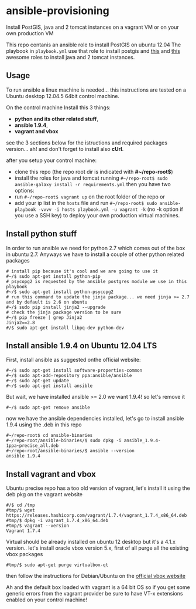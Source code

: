 # ansible-provisioning
Install PostGIS, java and 2 tomcat instances on a vagrant VM or on your own production VM

This repo contanis an ansible role to install PostGIS on ubuntu 12.04
The playbook in ``playbook.yml`` use that role to install postgis and [this](https://github.com/silpion/ansible-tomcat) and [this](https://github.com/silpion/ansible-java) awesome roles to install java and 2 tomcat instances.

## Usage
To run ansible a linux machine is needed... this instructions are tested on a Ubuntu desktop 12.04.5 64bit control machine.

On the control machine Install this 3 things:
* **python and its other related stuff**, 
* **ansible 1.9.4**, 
* **vagrant and vbox**

see the 3 sections below for the istructions and required packages version... ah! and don't forget to install also **cUrl**.

after you setup your control machine:
* clone this repo (the repo root dir is indicated with **#~/repo-root$**)
* install the roles for java and tomcat running ``#~/repo-root$ sudo ansible-galaxy install -r requirements.yml``
then you have two options:
* run ``#~/repo-root$ vagrant up`` on the root folder of the repo
or
* add your ip list in the ``hosts`` file and run ``#~/repo-root$ sudo ansible-playbook -vvvv -i hosts playbook.yml -u vagrant -k`` (no -k option if you use a SSH key) to deploy your own production virtual machines.

## Install python stuff
In order to run ansible we need for python 2.7 which comes out of the box in ubuntu 2.7.
Anyways we have to install a couple of other python related packages

```
# install pip because it's cool and we are going to use it
#~/$ sudo apt-get install python-pip
# psycopg2 is requested by the ansible postgres module we use in this playbook
#~/$ sudo apt-get install python-psycopg2 
# run this command to update the jinja package... we need jinja >= 2.7 and by default is 2.6 on ubuntu
#~/$ sudo pip install jinja2 --upgrade
# check the jinja package version to be sure
#~/$ pip freeze | grep Jinja2
Jinja2==2.8
#/$ sudo apt-get install libpq-dev python-dev

```

## Install ansible 1.9.4 on Ubuntu 12.04 LTS

First, install ansible as suggested onthe official website:
```
#~/$ sudo apt-get install software-properties-common
#~/$ sudo apt-add-repository ppa:ansible/ansible
#~/$ sudo apt-get update
#~/$ sudo apt-get install ansible
```
But wait, we have installed ansible >= 2.0 we want 1.9.4! so let's remove it
```
#~/$ sudo apt-get remove ansible
```

now we have the ansible dependencies installed, let's go to install ansible 1.9.4 using the .deb in this repo
```
#~/repo-root$ cd ansible-binaries
#~/repo-root/ansible-binaries/$ sudo dpkg -i ansible_1.9.4-1ppa~precise_all.deb
#~/repo-root/ansible-binaries/$ ansible --version
ansible 1.9.4
```

## Install vagrant and vbox
Ubuntu precise repo has a too old version of vagrant, let's install it using the deb pkg on the vagrant website
```
#/$ cd /tmp
#tmp/$ wget https://releases.hashicorp.com/vagrant/1.7.4/vagrant_1.7.4_x86_64.deb
#tmp/$ dpkg -i vagrant_1.7.4_x86_64.deb
#tmp/$ vagrant --version
Vagrant 1.7.4
```
Virtual should be already installed on ubuntu 12 desktop but it's a 4.1.x version..
let's install oracle vbox version 5.x, first of all purge all the existing vbox packages
```
#tmp/$ sudo apt-get purge virtualbox-qt
```
then follow the instructions for Debian/Ubuntu on the [official vbox website](https://www.virtualbox.org/wiki/Linux_Downloads)

Ah and the default box loaded with vagrant is a 64 bit OS so if you get some generic errors from the vagrant provider be sure to have VT-x extensions enabled on your control machine!
